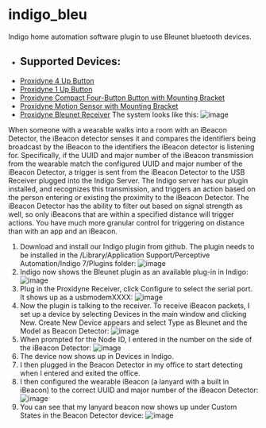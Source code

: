 # indigo_bleu
Indigo home automation software plugin to use Bleunet bluetooth devices.

* ## Supported Devices: 
* [Proxidyne 4 Up Button](https://store.proxidyne.com/collections/bleunet-sensors-for-home-automation/products/survey-button?variant=35408516234)
* [Proxidyne 1 Up Button](https://store.proxidyne.com/collections/bleunet-sensors-for-home-automation/products/single-button-sensor?variant=35411831498)
* [Proxidyne Compact Four-Button Button with Mounting Bracket](https://store.proxidyne.com/collections/bleunet-sensors-for-home-automation/products/proxidyne-compact-four-button-button-with-mounting-bracket?variant=35404503626)
* [Proxidyne Motion Sensor with Mounting Bracket](https://store.proxidyne.com/collections/bleunet-sensors-for-home-automation/products/motion-sensor?variant=35373531914)
* [Proxidyne Bleunet Receiver](https://store.proxidyne.com/collections/bleunet-sensors-for-home-automation/products/bluetooth-receiver?variant=35364208138)
The system looks like this:
![image](https://i1.wp.com/s3.amazonaws.com/proxidyne-static/2017/03/23163324/beacon-detector2.png)

When someone with a wearable walks into a room with an iBeacon Detector, the iBeacon detector senses it and compares the identifiers being broadcast by the iBeacon to the identifiers the iBeacon detector is listening for.  Specifically, if the UUID and major number of the iBeacon transmission from the wearable match the configured UUID and major number of the iBeacon Detector, a trigger is sent from the iBeacon Detector to the USB Receiver plugged into the Indigo Server.  The Indigo server has our plugin installed, and recognizes this transmission, and triggers an action based on the person entering or existing the proximity to the iBeacon Detector.  The iBeacon Detector has the ability to filter out based on signal strength as well, so only iBeacons that are within a specified distance  will trigger actions.  You have much more granular control for triggering on distance than with an app and an iBeacon.
1. Download and install our Indigo plugin from github.  The plugin needs to be installed in the /Library/Application Support/Perceptive Automation/Indigo 7/Plugins folder:
![image](https://i0.wp.com/s3.amazonaws.com/proxidyne-static/2017/03/23212621/pathtoplugin.png)
2. Indigo now shows the Bleunet plugin as an available plug-in in Indigo:
![image](https://i1.wp.com/s3.amazonaws.com/proxidyne-static/2017/03/23212722/plugin.png)
2. Plug in the Proxidyne Receiver, click Configure to select the serial port.  It shows up as a usbmodemXXXX:
![image](https://i1.wp.com/s3.amazonaws.com/proxidyne-static/2017/03/23212843/serial.png)
3. Now the plugin is talking to the receiver.  To receive iBeacon packets, I set up a device by selecting Devices in the main window and clicking New.  Create New Device appears and select Type as Bleunet and the Model as Beacon Detector:
![image](https://i2.wp.com/s3.amazonaws.com/proxidyne-static/2017/03/23213033/newdevice.png)
4. When prompted for the Node ID, I entered in the number on the side of the iBeacon Detector:
![image](https://i2.wp.com/s3.amazonaws.com/proxidyne-static/2017/03/23213219/nodeid1.png)
5. The device now shows up in Devices in Indigo.
6. I then plugged in the Beacon Detector in my office to start detecting when I entered and exited the office.
7. I then configured the wearable iBeacon (a lanyard with a built in iBeacon) to the correct UUID and major number of the iBeacon Detector:
![image](https://s3.amazonaws.com/proxidyne-static/2017/03/23220755/IMG_1413.png)
8. You can see that my lanyard beacon now shows up under Custom States in the Beacon Detector device:
![image](https://i2.wp.com/s3.amazonaws.com/proxidyne-static/2017/03/23220954/devices1.png?resize=754%2C724&ssl=1)
